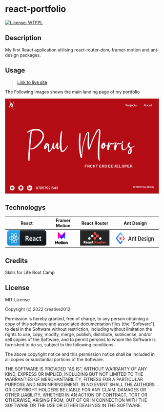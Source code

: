 # react-portfolio
  
[![License: WTFPL](https://img.shields.io/badge/License-MIT-yellow.svg)](https://opensource.org/licenses/MIT)
## Description
My first React application utilising react-router-dom, framer-motion and ant-design packages.
## Usage
> [Link to live site](https://creative2012.github.io/react-portfolio/) 

The Following images shows the main landing page of my portfolio

![applicaton mock up](./public/images/potfolio.png)

## Technologys
React                          |   Framer Motion       |   React Router        |   Ant Design  
:-------------------------:|:-------------------------:|:-------------------------:|:-------------------------:
<img height="50" style="margin-right: 20px" src="./public/images/react_button_icon_151947.png"/> |  <img height="50" style="margin-right: 20px" src="./public/images/motion.png"/> | <img height="50" style="margin-right: 20px" src="./public/images/router.png"/> | <img height="50" src="./public/images/antd.png"/>






## Credits

Skills for Life Boot Camp

## License

MIT License

Copyright (c) 2022 creative2012

Permission is hereby granted, free of charge, to any person obtaining a copy
of this software and associated documentation files (the "Software"), to deal
in the Software without restriction, including without limitation the rights
to use, copy, modify, merge, publish, distribute, sublicense, and/or sell
copies of the Software, and to permit persons to whom the Software is
furnished to do so, subject to the following conditions:

The above copyright notice and this permission notice shall be included in all
copies or substantial portions of the Software.

THE SOFTWARE IS PROVIDED "AS IS", WITHOUT WARRANTY OF ANY KIND, EXPRESS OR
IMPLIED, INCLUDING BUT NOT LIMITED TO THE WARRANTIES OF MERCHANTABILITY,
FITNESS FOR A PARTICULAR PURPOSE AND NONINFRINGEMENT. IN NO EVENT SHALL THE
AUTHORS OR COPYRIGHT HOLDERS BE LIABLE FOR ANY CLAIM, DAMAGES OR OTHER
LIABILITY, WHETHER IN AN ACTION OF CONTRACT, TORT OR OTHERWISE, ARISING FROM,
OUT OF OR IN CONNECTION WITH THE SOFTWARE OR THE USE OR OTHER DEALINGS IN THE
SOFTWARE.